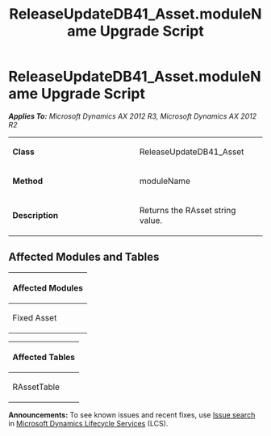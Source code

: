 ﻿---
title: ReleaseUpdateDB41_Asset.moduleName Upgrade Script
TOCTitle: ReleaseUpdateDB41_Asset.moduleName Upgrade Script
ms:assetid: 73410c8b-7d7d-f543-8250-901ce38425b3
ms:mtpsurl: https://msdn.microsoft.com/en-us/library/JJ719249(v=AX.60)
ms:contentKeyID: 49709041
ms.date: 05/18/2015
mtps_version: v=AX.60
---

# ReleaseUpdateDB41\_Asset.moduleName Upgrade Script 


_**Applies To:** Microsoft Dynamics AX 2012 R3, Microsoft Dynamics AX 2012 R2_

<table>
<colgroup>
<col style="width: 50%" />
<col style="width: 50%" />
</colgroup>
<tbody>
<tr class="odd">
<td><p><strong>Class</strong></p></td>
<td><p>ReleaseUpdateDB41_Asset</p></td>
</tr>
<tr class="even">
<td><p><strong>Method</strong></p></td>
<td><p>moduleName</p></td>
</tr>
<tr class="odd">
<td><p><strong>Description</strong></p></td>
<td><p>Returns the RAsset string value.</p></td>
</tr>
</tbody>
</table>


## Affected Modules and Tables

<table>
<colgroup>
<col style="width: 100%" />
</colgroup>
<thead>
<tr class="header">
<th><p>Affected Modules</p></th>
</tr>
</thead>
<tbody>
<tr class="odd">
<td><p>Fixed Asset</p></td>
</tr>
</tbody>
</table>


<table>
<colgroup>
<col style="width: 100%" />
</colgroup>
<thead>
<tr class="header">
<th><p>Affected Tables</p></th>
</tr>
</thead>
<tbody>
<tr class="odd">
<td><p>RAssetTable</p></td>
</tr>
</tbody>
</table>

  
**Announcements:** To see known issues and recent fixes, use [Issue search](http://go.microsoft.com/fwlink/?linkid=389258) in [Microsoft Dynamics Lifecycle Services](http://go.microsoft.com/fwlink/?linkid=306505) (LCS).

